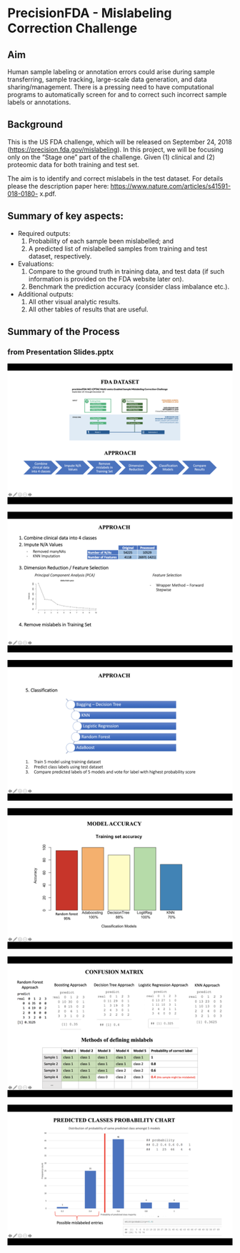 # PrecisionFDA - Mislabeling Correction Challenge

## Aim 
Human sample labeling or annotation errors could arise during sample transferring, sample
tracking, large-scale data generation, and data sharing/management. There is a pressing need to
have computational programs to automatically screen for and to correct such incorrect sample
labels or annotations. 

## Background 
This is the US FDA challenge, which will be released on September 24, 2018
(https://precision.fda.gov/mislabeling). In this project, we will be focusing only on the “Stage one”
part of the challenge. Given (1) clinical and (2) proteomic data for both
training and test set. 

The aim is to identify and correct mislabels in the test dataset. For
details please the description paper here: https://www.nature.com/articles/s41591-018-0180-
x.pdf.


## Summary of key aspects:
* Required outputs:
  1. Probability of each sample been mislabelled; and
  2. A predicted list of mislabelled samples from training and test dataset, respectively.
* Evaluations:
  1. Compare to the ground truth in training data, and test data (if such information is provided on the FDA website later on).
  2. Benchmark the prediction accuracy (consider class imbalance etc.).
* Additional outputs:
  1. All other visual analytic results.
  2. All other tables of results that are useful.

## Summary of the Process
### from Presentation Slides.pptx
![](media/1.png)

![](media/2.png)

![](media/3.png)

![](media/4.png)

![](media/5.png)

![](media/6.png)
